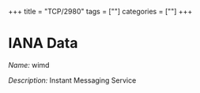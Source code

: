 +++
title = "TCP/2980"
tags = [""]
categories = [""]
+++

# IANA Data

_Name:_ wimd

_Description:_ Instant Messaging Service

